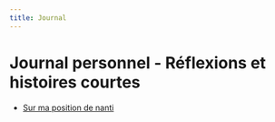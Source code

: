 ```yaml
---
title: Journal
---
```

# Journal personnel  - Réflexions et histoires courtes

- [Sur ma position de nanti](/journal/nanti/)